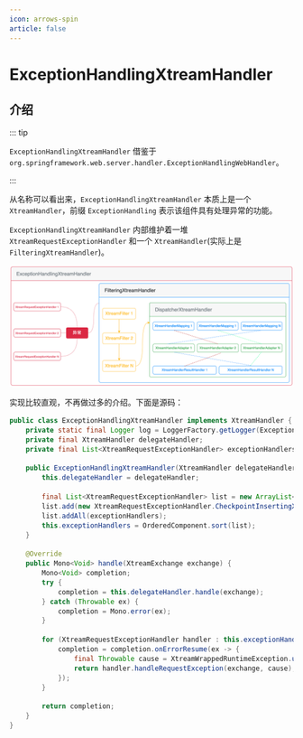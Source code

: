 ```yaml
---
icon: arrows-spin
article: false
---
```


# ExceptionHandlingXtreamHandler

## 介绍

::: tip

`ExceptionHandlingXtreamHandler` 借鉴于 `org.springframework.web.server.handler.ExceptionHandlingWebHandler`。

:::

从名称可以看出来，`ExceptionHandlingXtreamHandler` 本质上是一个 `XtreamHandler`，前缀 `ExceptionHandling` 表示该组件具有处理异常的功能。

`ExceptionHandlingXtreamHandler` 内部维护着一堆 `XtreamRequestExceptionHandler` 和一个 `XtreamHandler`(实际上是`FilteringXtreamHandler`)。

![](/img/server/request-processing/exception-handling-xtream-handler.png)

实现比较直观，不再做过多的介绍。下面是源码：

```java
public class ExceptionHandlingXtreamHandler implements XtreamHandler {
    private static final Logger log = LoggerFactory.getLogger(ExceptionHandlingXtreamHandler.class);
    private final XtreamHandler delegateHandler;
    private final List<XtreamRequestExceptionHandler> exceptionHandlers;

    public ExceptionHandlingXtreamHandler(XtreamHandler delegateHandler, List<XtreamRequestExceptionHandler> exceptionHandlers) {
        this.delegateHandler = delegateHandler;

        final List<XtreamRequestExceptionHandler> list = new ArrayList<>();
        list.add(new XtreamRequestExceptionHandler.CheckpointInsertingXtreamRequestExceptionHandler());
        list.addAll(exceptionHandlers);
        this.exceptionHandlers = OrderedComponent.sort(list);
    }

    @Override
    public Mono<Void> handle(XtreamExchange exchange) {
        Mono<Void> completion;
        try {
            completion = this.delegateHandler.handle(exchange);
        } catch (Throwable ex) {
            completion = Mono.error(ex);
        }

        for (XtreamRequestExceptionHandler handler : this.exceptionHandlers) {
            completion = completion.onErrorResume(ex -> {
                final Throwable cause = XtreamWrappedRuntimeException.unwrapIfNecessary(ex);
                return handler.handleRequestException(exchange, cause);
            });
        }

        return completion;
    }
}
```
